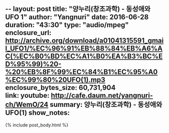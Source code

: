 --
layout: post
title: "양누리(창조과학) - 동성애와 UFO 1"
author: "Yangnuri"
date: 2016-06-28
duration: "43:30"
type: "audio/mpeg"
enclosure_url: http://archive.org/download/a01041315591_gmail_UFO1/%EC%96%91%EB%88%84%EB%A6%AC(%EC%B0%BD%EC%A1%B0%EA%B3%BC%ED%95%99)%20-%20%EB%8F%99%EC%84%B1%EC%95%A0%EC%99%80%20UFO(1).mp3
enclosure_bytes_size: 60,731,904       
link:
  youtube:    http://cafe.daum.net/yangnuri-ch/WemO/24
summary:  양누리(창조과학) - 동성애와 UFO(1)
show_notes:
---
{% include post_body.html %}
